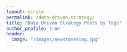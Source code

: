 ```yaml
---
layout: single
permalink: /data-driven-strategy/
title: "Data Driven Strategy Posts by Tags"
author_profile: true
header:
  image: "/images/newstoneking.jpg"
---
```

